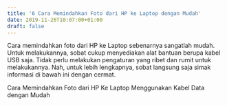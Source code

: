 ```yaml
---
title: '6 Cara Memindahkan Foto dari HP ke Laptop dengan Mudah'
date: 2019-11-26T10:07:00+01:00
draft: false
---
```


  
  
  
  
  
Cara memindahkan foto dari HP ke Laptop sebenarnya sangatlah mudah. Untuk melakukannya, sobat cukup menyediakan alat bantuan berupa kabel USB saja. Tidak perlu melakukan pengaturan yang ribet dan rumit untuk melakukannya. Nah, untuk lebih lengkapnya, sobat langsung saja simak informasi di bawah ini dengan cermat.  
  
  
  
  
Cara Memindahkan Foto dari HP Ke Laptop Menggunakan Kabel Data dengan Mudah